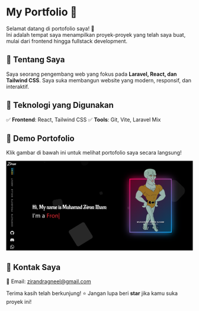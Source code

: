 # My Portfolio 🌟  

Selamat datang di portofolio saya! 🚀  
Ini adalah tempat saya menampilkan proyek-proyek yang telah saya buat, mulai dari frontend hingga fullstack development.  

## 🔹 Tentang Saya  
Saya seorang pengembang web yang fokus pada **Laravel, React, dan Tailwind CSS**. Saya suka membangun website yang modern, responsif, dan interaktif.  

## 🔹 Teknologi yang Digunakan  
✅ **Frontend**: React, Tailwind CSS 
✅ **Tools**: Git, Vite, Laravel Mix  

## 🔹 Demo Portofolio  
Klik gambar di bawah ini untuk melihat portofolio saya secara langsung!  

[![Portfolio](preview-web.png)](https://ziranlogic04.netlify.app/)  

## 🔹 Kontak Saya  
📩 Email: [zirandragneel@gmail.com](mailto:zirandragneel@gmail.com)  

Terima kasih telah berkunjung! ⭐ Jangan lupa beri **star** jika kamu suka proyek ini!
